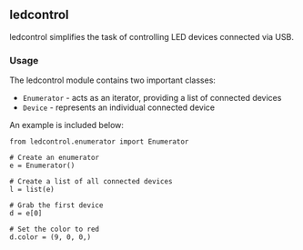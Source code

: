 ## ledcontrol

ledcontrol simplifies the task of controlling LED devices connected via USB.

### Usage

The ledcontrol module contains two important classes:

 - `Enumerator` - acts as an iterator, providing a list of connected devices
 - `Device` - represents an individual connected device

An example is included below:

    from ledcontrol.enumerator import Enumerator
    
    # Create an enumerator
    e = Enumerator()
    
    # Create a list of all connected devices
    l = list(e)
    
    # Grab the first device
    d = e[0]
    
    # Set the color to red
    d.color = (9, 0, 0,)
    
